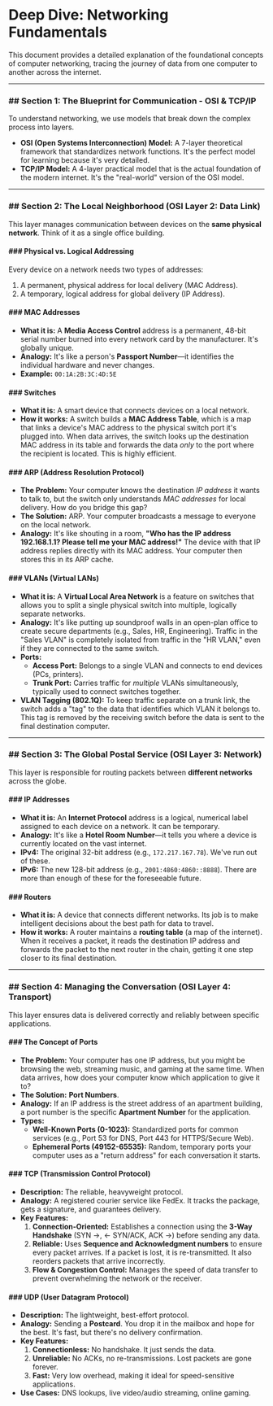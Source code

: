 # Deep Dive: Networking Fundamentals

This document provides a detailed explanation of the foundational concepts of computer networking, tracing the journey of data from one computer to another across the internet.

---

### ## Section 1: The Blueprint for Communication - OSI & TCP/IP

To understand networking, we use models that break down the complex process into layers.

* **OSI (Open Systems Interconnection) Model:** A 7-layer theoretical framework that standardizes network functions. It's the perfect model for learning because it's very detailed.
* **TCP/IP Model:** A 4-layer practical model that is the actual foundation of the modern internet. It's the "real-world" version of the OSI model.

---

### ## Section 2: The Local Neighborhood (OSI Layer 2: Data Link)

This layer manages communication between devices on the **same physical network**. Think of it as a single office building.

#### ### Physical vs. Logical Addressing
Every device on a network needs two types of addresses:
1.  A permanent, physical address for local delivery (MAC Address).
2.  A temporary, logical address for global delivery (IP Address).

#### ### MAC Addresses
* **What it is:** A **Media Access Control** address is a permanent, 48-bit serial number burned into every network card by the manufacturer. It's globally unique.
* **Analogy:** It's like a person's **Passport Number**—it identifies the individual hardware and never changes.
* **Example:** `00:1A:2B:3C:4D:5E`

#### ### Switches
* **What it is:** A smart device that connects devices on a local network.
* **How it works:** A switch builds a **MAC Address Table**, which is a map that links a device's MAC address to the physical switch port it's plugged into. When data arrives, the switch looks up the destination MAC address in its table and forwards the data *only* to the port where the recipient is located. This is highly efficient.

#### ### ARP (Address Resolution Protocol)
* **The Problem:** Your computer knows the destination *IP address* it wants to talk to, but the switch only understands *MAC addresses* for local delivery. How do you bridge this gap?
* **The Solution:** ARP. Your computer broadcasts a message to everyone on the local network.
* **Analogy:** It's like shouting in a room, **"Who has the IP address 192.168.1.1? Please tell me your MAC address!"** The device with that IP address replies directly with its MAC address. Your computer then stores this in its ARP cache.

#### ### VLANs (Virtual LANs)
* **What it is:** A **Virtual Local Area Network** is a feature on switches that allows you to split a single physical switch into multiple, logically separate networks.
* **Analogy:** It's like putting up soundproof walls in an open-plan office to create secure departments (e.g., Sales, HR, Engineering). Traffic in the "Sales VLAN" is completely isolated from traffic in the "HR VLAN," even if they are connected to the same switch.
* **Ports:**
    * **Access Port:** Belongs to a single VLAN and connects to end devices (PCs, printers).
    * **Trunk Port:** Carries traffic for *multiple* VLANs simultaneously, typically used to connect switches together.
* **VLAN Tagging (802.1Q):** To keep traffic separate on a trunk link, the switch adds a "tag" to the data that identifies which VLAN it belongs to. This tag is removed by the receiving switch before the data is sent to the final destination computer.

---

### ## Section 3: The Global Postal Service (OSI Layer 3: Network)

This layer is responsible for routing packets between **different networks** across the globe.

#### ### IP Addresses
* **What it is:** An **Internet Protocol** address is a logical, numerical label assigned to each device on a network. It can be temporary.
* **Analogy:** It's like a **Hotel Room Number**—it tells you where a device is currently located on the vast internet.
* **IPv4:** The original 32-bit address (e.g., `172.217.167.78`). We've run out of these.
* **IPv6:** The new 128-bit address (e.g., `2001:4860:4860::8888`). There are more than enough of these for the foreseeable future.

#### ### Routers
* **What it is:** A device that connects different networks. Its job is to make intelligent decisions about the best path for data to travel.
* **How it works:** A router maintains a **routing table** (a map of the internet). When it receives a packet, it reads the destination IP address and forwards the packet to the next router in the chain, getting it one step closer to its final destination.

---

### ## Section 4: Managing the Conversation (OSI Layer 4: Transport)

This layer ensures data is delivered correctly and reliably between specific applications.

#### ### The Concept of Ports
* **The Problem:** Your computer has one IP address, but you might be browsing the web, streaming music, and gaming at the same time. When data arrives, how does your computer know which application to give it to?
* **The Solution:** **Port Numbers**.
* **Analogy:** If an IP address is the street address of an apartment building, a port number is the specific **Apartment Number** for the application.
* **Types:**
    * **Well-Known Ports (0-1023):** Standardized ports for common services (e.g., Port 53 for DNS, Port 443 for HTTPS/Secure Web).
    * **Ephemeral Ports (49152-65535):** Random, temporary ports your computer uses as a "return address" for each conversation it starts.

#### ### TCP (Transmission Control Protocol)
* **Description:** The reliable, heavyweight protocol.
* **Analogy:** A registered courier service like FedEx. It tracks the package, gets a signature, and guarantees delivery.
* **Key Features:**
    1.  **Connection-Oriented:** Establishes a connection using the **3-Way Handshake** (SYN ->, <- SYN/ACK, ACK ->) before sending any data.
    2.  **Reliable:** Uses **Sequence and Acknowledgment numbers** to ensure every packet arrives. If a packet is lost, it is re-transmitted. It also reorders packets that arrive incorrectly.
    3.  **Flow & Congestion Control:** Manages the speed of data transfer to prevent overwhelming the network or the receiver.

#### ### UDP (User Datagram Protocol)
* **Description:** The lightweight, best-effort protocol.
* **Analogy:** Sending a **Postcard**. You drop it in the mailbox and hope for the best. It's fast, but there's no delivery confirmation.
* **Key Features:**
    1.  **Connectionless:** No handshake. It just sends the data.
    2.  **Unreliable:** No ACKs, no re-transmissions. Lost packets are gone forever.
    3.  **Fast:** Very low overhead, making it ideal for speed-sensitive applications.
* **Use Cases:** DNS lookups, live video/audio streaming, online gaming.
